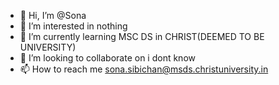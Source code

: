- 👋 Hi, I’m @Sona
- 👀 I’m interested in nothing
- 🌱 I’m currently learning MSC DS in CHRIST(DEEMED TO BE UNIVERSITY)
- 💞️ I’m looking to collaborate on i dont know
- 📫 How to reach me sona.sibichan@msds.christuniversity.in

<!---
S-o-n-a/S-o-n-a is a ✨ special ✨ repository because its `README.md` (this file) appears on your GitHub profile.
You can click the Preview link to take a look at your changes.
--->
